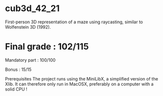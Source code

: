 # cub3d_42_21

First-person 3D representation of a maze using raycasting, similar to Wolfenstein 3D (1992).

# Final grade : 102/115
Mandatory part : 100/100

Bonus : 15/15

Prerequisites
The project runs using the MiniLibX, a simplified version of the Xlib. It can therefore only run in MacOSX, preferably on a computer with a solid CPU !
